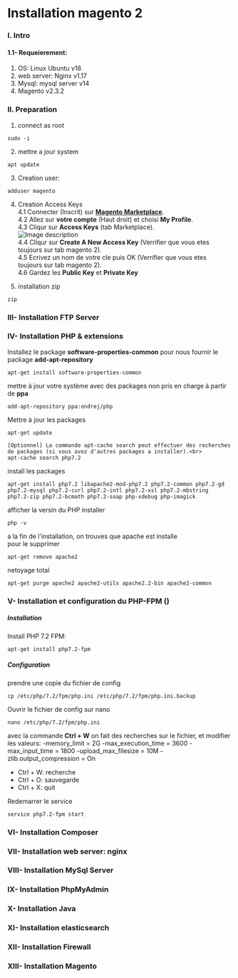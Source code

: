 # Installation magento 2

### I. Intro

#### 1.1- Requeierement:

1. OS: Linux Ubuntu v18
2. web server: Nginx v1.17
3. Mysql: mysql server v14
4. Magento v2.3.2


 

### II. Preparation

1. connect as root
```
sudo -i
```

2. mettre a jour system
```
apt update
```

3. Creation user:
```
adduser magento
```

4. Creation Access Keys<br>
4.1 Connecter (Inscrit) sur <a href="https://marketplace.magento.com" target="_blank"><b>Magento Marketplace</b></a>.<br>
4.2 Allez sur <b>votre compte</b> (Haut droit) et choisi <b>My Profile</b>.<br>
4.3 Cliqur sur <b>Access Keys</b> (tab Marketplace).<br>
![Image description](docs/static/1.png)<br>
4.4 Cliqur sur <b>Create A New Access Key</b> (Verrifier que vous etes toujours sur tab magento 2).<br>
4.5 Ecrivez un nom de votre cle puis OK (Verrifier que vous etes toujours sur tab magento 2).<br>
4.6 Gardez les <b>Public Key</b> et <b>Private Key</b>

5. installation zip
```
zip
```

### III- Installation FTP Server

### IV- Installation PHP & extensions




Installez le package <b>software-properties-common</b> pour nous fournir le package <b>add-apt-repository</b>
```
apt-get install software-properties-common
```

mettre à jour votre système avec des packages non pris en charge à partir de <b>ppa</b>
```
add-apt-repository ppa:ondrej/php
```

Mettre à jour les packages
```
apt-get update
```

```
[Optionnel] La commande apt-cache search peut effectuer des recherches de packages (si vous avez d'autres packages a installer).<br>
apt-cache search php7.2
```
install les packages
```
apt-get install php7.2 libapache2-mod-php7.2 php7.2-common php7.2-gd php7.2-mysql php7.2-curl php7.2-intl php7.2-xsl php7.2-mbstring php7.2-zip php7.2-bcmath php7.2-soap php-xdebug php-imagick
```

afficher la versin du PHP installer
```
php -v
```

a la fin de l'installation, on trouves que apache est installe<br>pour le supprimer

```
apt-get remove apache2
```

netoyage total
```
apt-get purge apache2 apache2-utils apache2.2-bin apache2-common
```

### V- Installation et configuration du PHP-FPM ()

##### Installation

Install PHP 7.2 FPM:
```
apt-get install php7.2-fpm
```

##### Configuration

prendre une copie du fichier de config
```
cp /etc/php/7.2/fpm/php.ini /etc/php/7.2/fpm/php.ini.backup
```

Ouvrir le fichier de config sur nano<br>
```
nano /etc/php/7.2/fpm/php.ini
```

avec la commande <b>Ctrl + W</b> on fait des recherches sur le fichier, et modifier les valeurs:
-memory_limit = 2G
-max_execution_time = 3600
-max_input_time = 1800
-upload_max_filesize = 10M
-zlib.output_compression = On

* Ctrl + W: recherche<br>
* Ctrl + O: sauvegarde<br>
* Ctrl + X: quit<br>

Redemarrer le service
```	
service php7.2-fpm start
```	
	

### VI- Installation Composer

### VII- Installation web server: nginx

### VIII- Installation MySql Server

### IX- Installation PhpMyAdmin

### X- Installation Java

### XI- Installation elasticsearch

### XII- Installation Firewall

### XIII- Installation Magento
